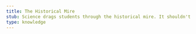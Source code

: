 ```yaml
---
title: The Historical Mire
stub: Science drags students through the historical mire. It shouldn't.
type: knowledge
---
```

